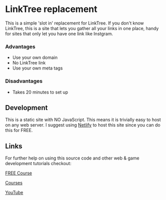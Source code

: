 # LinkTree replacement
This is a simple 'slot in' replacement for LinkTree. If you don't know LinkTree, this is a site that lets you gather all your links in one place, handy for sites that only let you have one link like Instgram.

### Advantages
- Use your own domain
- No LinkTree link
- Use your own meta tags

### Disadvantages
- Takes 20 minutes to set up

## Development
This is a static site with NO JavaScript. This means it is trivially easy to host on any web server. I suggest using [Netlify](https://www.netlify.com/) to host this site since you can do this for FREE.

## Links
For further help on using this source code and other web & game development tutorials checkout:

[FREE Course](https://my-free-course.com/)

[Courses](https://morganpage.teachable.com/)

[YouTube](https://www.youtube.com/c/MorganPageTech?sub_confirmation=1)

